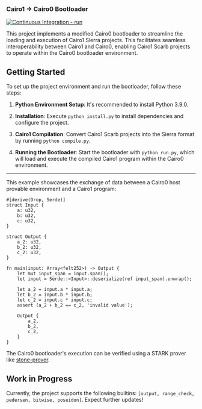 ### Cairo1 -> Cairo0 Bootloader

[![Continuous Integration - run](https://github.com/Okm165/cairo1-cairo0bootloader/actions/workflows/run.yaml/badge.svg)](https://github.com/Okm165/cairo1-cairo0bootloader/actions/workflows/run.yaml)

This project implements a modified Cairo0 bootloader to streamline the loading and execution of Cairo1 Sierra projects. This facilitates seamless interoperability between Cairo1 and Cairo0, enabling Cairo1 Scarb projects to operate within the Cairo0 bootloader environment.

## Getting Started

To set up the project environment and run the bootloader, follow these steps:

1. **Python Environment Setup**: It's recommended to install Python 3.9.0.

2. **Installation**: Execute `python install.py` to install dependencies and configure the project.

3. **Cairo1 Compilation**: Convert Cairo1 Scarb projects into the Sierra format by running `python compile.py`.

4. **Running the Bootloader**: Start the bootloader with `python run.py`, which will load and execute the compiled Cairo1 program within the Cairo0 environment.

---

This example showcases the exchange of data between a Cairo0 host provable environment and a Cairo1 program:

```cairo
#[derive(Drop, Serde)]
struct Input {
    a: u32,
    b: u32,
    c: u32,
}

struct Output {
    a_2: u32,
    b_2: u32,
    c_2: u32,
}

fn main(input: Array<felt252>) -> Output {
    let mut input_span = input.span();
    let input = Serde::<Input>::deserialize(ref input_span).unwrap();

    let a_2 = input.a * input.a;
    let b_2 = input.b * input.b;
    let c_2 = input.c * input.c;
    assert (a_2 + b_2 == c_2, 'invalid value');

    Output {
        a_2,
        b_2,
        c_2,
    }
}
```

The Cairo0 bootloader's execution can be verified using a STARK prover like [stone-prover](https://github.com/starkware-libs/stone-prover).

## Work in Progress

Currently, the project supports the following builtins: `[output, range_check, pedersen, bitwise, poseidon]`. Expect further updates!